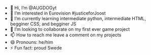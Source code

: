 - 👋 Hi, I’m @AUGDOGyt
- 👀 I’m interested in Eurovision #justiceforJoost
- 🌱 I’m currently learning intermediate python, intermediate HTML, begginer CSS, and begginer JS
- 💞️ I’m looking to collaborate on my first ever game project
- 📫 How to reach me leave a comment on my projects
- 😄 Pronouns: he/him
- ⚡ Fun fact: proud Swede

<!---
AUGDOGyt/AUGDOGyt is a ✨ special ✨ repository because its `README.md` (this file) appears on your GitHub profile.
You can click the Preview link to take a look at your changes.
--->
